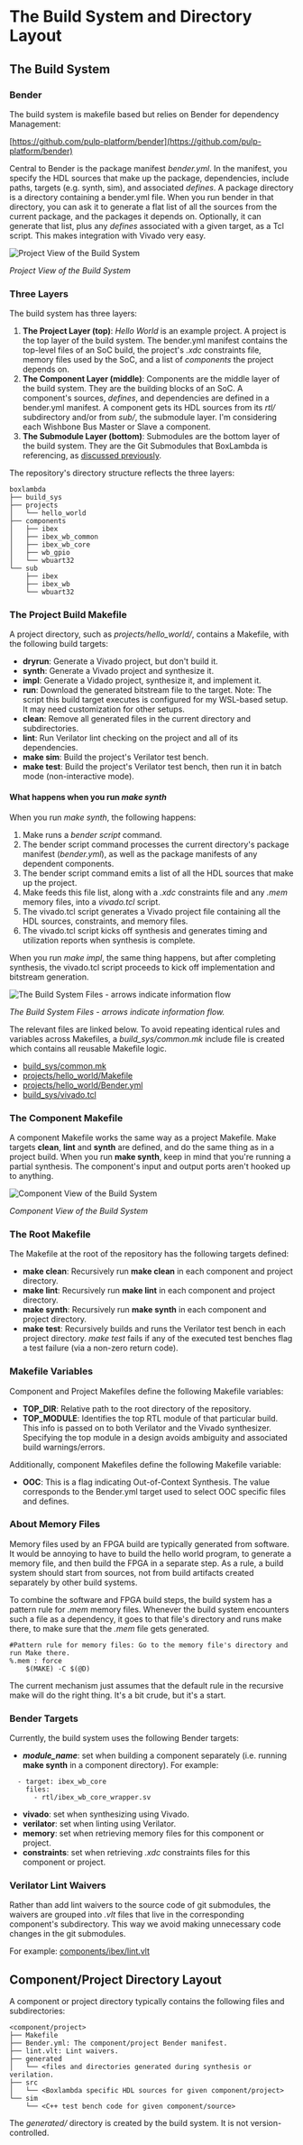 The Build System and Directory Layout
=====================================
The Build System
----------------
### Bender

The build system is makefile based but relies on Bender for dependency Management:

[https://github.com/pulp-platform/bender](https://github.com/pulp-platform/bender)

Central to Bender is the package manifest *bender.yml*. In the manifest, you specify the HDL sources that make up the package, dependencies, include paths, targets (e.g. synth, sim), and associated *defines*.
A package directory is a directory containing a bender.yml file. When you run bender in that directory, you can ask it to generate a flat list of all the sources from the current package, and the packages it depends on. Optionally, it can generate that list, plus any *defines* associated with a given target, as a Tcl script. This makes integration with Vivado very easy.

![Project View of the Build System](assets/Project_Build_Diagram.drawio.png)

*Project View of the Build System*

### Three Layers

The build system has three layers:

1. **The Project Layer (top)**: *Hello World* is an example project. A project is the top layer of the build system. The bender.yml manifest contains the top-level files of an SoC build, the project's *.xdc* constraints file, memory files used by the SoC, and a list of *components* the project depends on. 
2. **The Component Layer (middle)**: Components are the middle layer of the build system. They are the building blocks of an SoC. A component's sources, *defines*, and dependencies are defined in a bender.yml manifest. A component gets its HDL sources from its *rtl/* subdirectory and/or from *sub/*, the submodule layer. I'm considering each Wishbone Bus Master or Slave a component.
3. **The Submodule Layer (bottom)**: Submodules are the bottom layer of the build system. They are the Git Submodules that BoxLambda is referencing, as [discussed previously](https://epsilon537.github.io/boxlambda/git-workflow-and-setup/).

The repository's directory structure reflects the three layers:

```
boxlambda
├── build_sys
├── projects
│   └── hello_world
├── components
│   ├── ibex
│   ├── ibex_wb_common
│   ├── ibex_wb_core
│   ├── wb_gpio
│   └── wbuart32
└── sub
    ├── ibex
    ├── ibex_wb
    └── wbuart32
```

### The Project Build Makefile

A project directory, such as *projects/hello_world/*, contains a Makefile, with the following build targets:

- **dryrun**: Generate a Vivado project, but don't build it.
- **synth**: Generate a Vivado project and synthesize it.
- **impl**: Generate a Vidado project, synthesize it, and implement it.
- **run**: Download the generated bitstream file to the target. Note: The script this build target executes is configured for my WSL-based setup. It may need customization for other setups.
- **clean**: Remove all generated files in the current directory and subdirectories.
- **lint**: Run Verilator lint checking on the project and all of its dependencies.
- **make sim**: Build the project's Verilator test bench.
- **make test**: Build the project's Verilator test bench, then run it in batch mode (non-interactive mode).
  
#### What happens when you run *make synth*

When you run *make synth*, the following happens:
1. Make runs a *bender script* command. 
2. The bender script command processes the current directory's package manifest (*bender.yml*), as well as the package manifests of any dependent components. 
3. The bender script command emits a list of all the HDL sources that make up the project. 
4. Make feeds this file list, along with a *.xdc* constraints file and any *.mem* memory files, into a *vivado.tcl* script. 
5. The vivado.tcl script generates a Vivado project file containing all the HDL sources, constraints, and memory files. 
6. The vivado.tcl script kicks off synthesis and generates timing and utilization reports when synthesis is complete.

When you run *make impl*, the same thing happens, but after completing synthesis, the vivado.tcl script proceeds to kick off implementation and bitstream generation.

![The Build System Files - arrows indicate information flow](assets/Build_System_Files.drawio.png)

*The Build System Files - arrows indicate information flow.*

The relevant files are linked below. To avoid repeating identical rules and variables across Makefiles, a *build_sys/common.mk* include file is created which contains all reusable Makefile logic.

- [build_sys/common.mk](https://github.com/epsilon537/boxlambda/blob/79a78e8425d80836294669aaa0efebf6b4cbdb99/build_sys/common.mk)
- [projects/hello_world/Makefile](https://github.com/epsilon537/boxlambda/blob/79a78e8425d80836294669aaa0efebf6b4cbdb99/projects/hello_world/Makefile)
- [projects/hello_world/Bender.yml](https://github.com/epsilon537/boxlambda/blob/79a78e8425d80836294669aaa0efebf6b4cbdb99/projects/hello_world/Bender.yml)
- [build_sys/vivado.tcl](https://github.com/epsilon537/boxlambda/blob/79a78e8425d80836294669aaa0efebf6b4cbdb99/build_sys/vivado.tcl)

### The Component Makefile

A component Makefile works the same way as a project Makefile. Make targets **clean**, **lint** and **synth** are defined, and do the same thing as in a project build. When you run **make synth**, keep in mind that you're running a partial synthesis. The component's input and output ports aren't hooked up to anything. 

![Component View of the Build System](assets/Component_Build_Diagram.drawio.png)

*Component View of the Build System*

### The Root Makefile

The Makefile at the root of the repository has the following targets defined:

- **make clean**: Recursively run **make clean** in each component and project directory.
- **make lint**: Recursively run **make lint** in each component and project directory.
- **make synth**: Recursively run **make synth** in each component and project directory.
- **make test**: Recursively builds and runs the Verilator test bench in each project directory. *make test* fails if any of the executed test benches flag a test failure (via a non-zero return code).

### Makefile Variables

Component and Project Makefiles define the following Makefile variables:
- **TOP_DIR**: Relative path to the root directory of the repository.
- **TOP_MODULE**: Identifies the top RTL module of that particular build. This info is passed on to both Verilator and the Vivado synthesizer. Specifying the top module in a design avoids ambiguity and associated build warnings/errors.

Additionally, component Makefiles define the following Makefile variable:
- **OOC**: This is a flag indicating Out-of-Context Synthesis. The value corresponds to the Bender.yml target used to select OOC specific files and defines.


### About Memory Files

Memory files used by an FPGA build are typically generated from software. It would be annoying to have to build the hello world program, to generate a memory file, and then build the FPGA in a separate step. As a rule, a build system should start from sources, not from build artifacts created separately by other build systems. 

To combine the software and FPGA build steps, the build system has a pattern rule for *.mem* memory files. Whenever the build system encounters such a file as a dependency, it goes to that file's directory and runs make there, to make sure that the *.mem* file gets generated.

```
#Pattern rule for memory files: Go to the memory file's directory and run Make there.
%.mem : force
	$(MAKE) -C $(@D)
```

The current mechanism just assumes that the default rule in the recursive make will do the right thing. It's a bit crude, but it's a start.

### Bender Targets

Currently, the build system uses the following Bender targets:

- ***module_name***: set when building a component separately (i.e. running **make synth** in a component directory). For example:

```
  - target: ibex_wb_core
    files:
      - rtl/ibex_wb_core_wrapper.sv    
```

- **vivado**: set when synthesizing using Vivado.
- **verilator**: set when linting using Verilator.
- **memory**: set when retrieving memory files for this component or project.
- **constraints**: set when retrieving *.xdc* constraints files for this component or project.

### Verilator Lint Waivers

Rather than add lint waivers to the source code of git submodules, the waivers are grouped into *.vlt* files that live in the corresponding component's subdirectory. This way we avoid making unnecessary code changes in the git submodules.

For example:
[components/ibex/lint.vlt](https://github.com/epsilon537/boxlambda/blob/60917b7521553e19760868957e6bf05069946a2f/components/ibex/lint.vlt)

Component/Project Directory Layout
----------------------------------
A component or project directory typically contains the following files and subdirectories:

```
<component/project>
├── Makefile
├── Bender.yml: The component/project Bender manifest.
├── lint.vlt: Lint waivers.
├── generated
│   └── <files and directories generated during synthesis or verilation. 
├── src
│   └── <Boxlambda specific HDL sources for given component/project>
└── sim
    └── <C++ test bench code for given component/source>
```

The *generated/* directory is created by the build system. It is not version-controlled.
